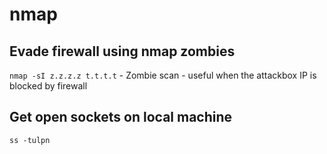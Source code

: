 # nmap
## Evade firewall using nmap zombies
`nmap -sI z.z.z.z t.t.t.t` - Zombie scan - useful when the attackbox IP is blocked by firewall

## Get open sockets on local machine
`ss -tulpn`
